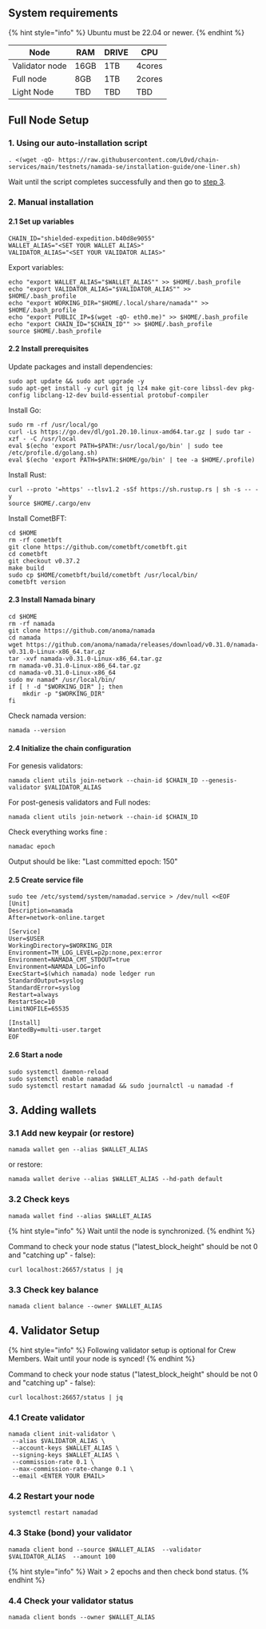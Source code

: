 
## System requirements

{% hint style="info" %} Ubuntu must be 22.04 or newer. {% endhint %}

| Node | RAM | DRIVE | CPU |
| ------ | ------ | ------ | ------ |
| Validator node | 16GB | 1TB | 4cores |
| Full node | 8GB | 1TB | 2cores |
| Light Node | TBD | TBD | TBD |


## Full Node Setup

### 1. Using our auto-installation script

```
. <(wget -qO- https://raw.githubusercontent.com/L0vd/chain-services/main/testnets/namada-se/installation-guide/one-liner.sh)
```

Wait until the script completes successfully and then go to [step 3](/testnets/namada-se/installation-guide/README.md#3-adding-wallets).

### 2. Manual installation

#### 2.1 Set up variables

```
CHAIN_ID="shielded-expedition.b40d8e9055"
WALLET_ALIAS="<SET YOUR WALLET ALIAS>"
VALIDATOR_ALIAS="<SET YOUR VALIDATOR ALIAS>"
```

Export variables:
```
echo "export WALLET_ALIAS="$WALLET_ALIAS"" >> $HOME/.bash_profile
echo "export VALIDATOR_ALIAS="$VALIDATOR_ALIAS"" >> $HOME/.bash_profile
echo "export WORKING_DIR="$HOME/.local/share/namada"" >> $HOME/.bash_profile
echo "export PUBLIC_IP=$(wget -qO- eth0.me)" >> $HOME/.bash_profile
echo "export CHAIN_ID="$CHAIN_ID"" >> $HOME/.bash_profile
source $HOME/.bash_profile
```

#### 2.2 Install prerequisites


Update packages and install dependencies:

```
sudo apt update && sudo apt upgrade -y
sudo apt-get install -y curl git jq lz4 make git-core libssl-dev pkg-config libclang-12-dev build-essential protobuf-compiler
```

Install Go:

```
sudo rm -rf /usr/local/go
curl -Ls https://go.dev/dl/go1.20.10.linux-amd64.tar.gz | sudo tar -xzf - -C /usr/local
eval $(echo 'export PATH=$PATH:/usr/local/go/bin' | sudo tee /etc/profile.d/golang.sh)
eval $(echo 'export PATH=$PATH:$HOME/go/bin' | tee -a $HOME/.profile)

```

Install Rust:

```
curl --proto '=https' --tlsv1.2 -sSf https://sh.rustup.rs | sh -s -- -y
source $HOME/.cargo/env
```

Install CometBFT:

```
cd $HOME
rm -rf cometbft
git clone https://github.com/cometbft/cometbft.git
cd cometbft
git checkout v0.37.2
make build
sudo cp $HOME/cometbft/build/cometbft /usr/local/bin/
cometbft version
```

#### 2.3 Install Namada binary

```
cd $HOME
rm -rf namada
git clone https://github.com/anoma/namada
cd namada
wget https://github.com/anoma/namada/releases/download/v0.31.0/namada-v0.31.0-Linux-x86_64.tar.gz
tar -xvf namada-v0.31.0-Linux-x86_64.tar.gz
rm namada-v0.31.0-Linux-x86_64.tar.gz
cd namada-v0.31.0-Linux-x86_64
sudo mv namad* /usr/local/bin/
if [ ! -d "$WORKING_DIR" ]; then
    mkdir -p "$WORKING_DIR"
fi
```

Check namada version:

```
namada --version
```

#### 2.4 Initialize the chain configuration 

For genesis validators:
```
namada client utils join-network --chain-id $CHAIN_ID --genesis-validator $VALIDATOR_ALIAS
```

For post-genesis validators and Full nodes:
```
namada client utils join-network --chain-id $CHAIN_ID
```

Check everything works fine :

```
namadac epoch
```

Output should be like: "Last committed epoch: 150"

#### 2.5 Create service file
```
sudo tee /etc/systemd/system/namadad.service > /dev/null <<EOF
[Unit]
Description=namada
After=network-online.target

[Service]
User=$USER
WorkingDirectory=$WORKING_DIR
Environment=TM_LOG_LEVEL=p2p:none,pex:error
Environment=NAMADA_CMT_STDOUT=true
Environment=NAMADA_LOG=info
ExecStart=$(which namada) node ledger run
StandardOutput=syslog
StandardError=syslog
Restart=always
RestartSec=10
LimitNOFILE=65535

[Install]
WantedBy=multi-user.target
EOF
```

#### 2.6 Start a node
```
sudo systemctl daemon-reload
sudo systemctl enable namadad
sudo systemctl restart namadad && sudo journalctl -u namadad -f
```

## 3. Adding wallets

### 3.1 Add new keypair (or restore)

```
namada wallet gen --alias $WALLET_ALIAS
```

or restore:

```
namada wallet derive --alias $WALLET_ALIAS --hd-path default
```

### 3.2 Check keys

```
namada wallet find --alias $WALLET_ALIAS
```

{% hint style="info" %} Wait until the node is synchronized. {% endhint %}

Command to check your node status ("latest_block_height" should be not 0 and "catching up" - false):
```
curl localhost:26657/status | jq 
```

### 3.3 Check key balance

```
namada client balance --owner $WALLET_ALIAS
```

## 4. Validator Setup

{% hint style="info" %} Following validator setup is optional for Crew Members. Wait until your node is synced! {% endhint %}

Command to check your node status ("latest_block_height" should be not 0 and "catching up" - false):
```
curl localhost:26657/status | jq 
```

### 4.1 Create validator
```
namada client init-validator \
 --alias $VALIDATOR_ALIAS \
 --account-keys $WALLET_ALIAS \
 --signing-keys $WALLET_ALIAS \
 --commission-rate 0.1 \
 --max-commission-rate-change 0.1 \
 --email <ENTER YOUR EMAIL>
```

### 4.2 Restart your node

```
systemctl restart namadad
```
### 4.3 Stake (bond) your validator

```
namada client bond --source $WALLET_ALIAS  --validator $VALIDATOR_ALIAS  --amount 100
```

{% hint style="info" %} Wait > 2 epochs and then check bond status. {% endhint %}

### 4.4 Check your validator status

```
namada client bonds --owner $WALLET_ALIAS
```
